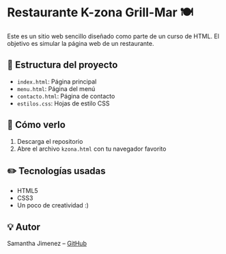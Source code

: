 # Restaurante K-zona Grill-Mar 🍽️

Este es un sitio web sencillo diseñado como parte de un curso de HTML. El objetivo es simular la página web de un restaurante.

## 📁 Estructura del proyecto

- `index.html`: Página principal
- `menu.html`: Página del menú
- `contacto.html`: Página de contacto
- `estilos.css`: Hojas de estilo CSS

## 🚀 Cómo verlo

1. Descarga el repositorio
2. Abre el archivo `kzona.html` con tu navegador favorito

## ✏️ Tecnologías usadas

- HTML5
- CSS3
- Un poco de creatividad :)

## 💡 Autor

Samantha Jimenez – [GitHub](https://github.com/samantha-jimenez-armijos)
